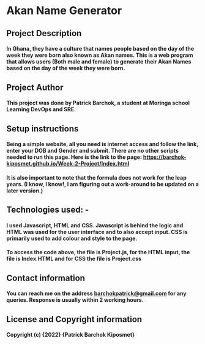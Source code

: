 # Akan Name Generator
## Project Description
#### In Ghana, they have a culture that names people based on the day of the week they were born also known as Akan names. This is a web program that allows users (Both male and female) to generate their Akan Names based on the day of the week they were born.
## Project Author
#### This project was done by Patrick Barchok, a student at Moringa school Learning DevOps and SRE.
## Setup instructions
#### Being a simple website, all you need is internet access and follow the link, enter your DOB and Gender and submit. There are no other scripts needed to run this page. Here is the link to the page: https://barchok-kiposmet.github.io/Week-2-Project/Index.html
#### It is also important to note that the formula does not work for the leap years. (I know, I know!, I am figuring out a work-around to be updated on a later version.)
## Technologies used: -
#### I used Javascript, HTML and CSS. Javascript is behind the logic and HTML was used for the user interface and to also accept input. CSS is primarily used to add colour and style to the page. 
#### To access the code above, the file is Project.js, for the HTML input, the file is Index.HTML and for CSS the file is Project.css
## Contact information
#### You can reach me on the address barchokpatrick@gmail.com for any queries. Response is usually within 2 working hours.
## License and Copyright information
#### Copyright (c) {2022} {Patrick Barchok Kiposmet}
